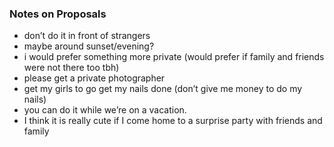 ### Notes on Proposals 
- don’t do it in front of strangers 
- maybe around sunset/evening?
- i would prefer something more private (would prefer if family and friends were not there too tbh)
- please get a private photographer
- get my girls to go get my nails done (don’t give me money to do my nails)
- you can do it while we’re on a vacation.
- I think it is really cute if I come home to a surprise party with friends and family